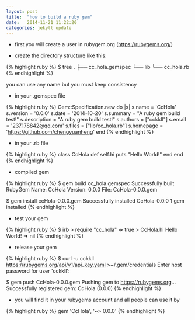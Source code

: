 ```yaml
---
layout: post
title:  "how to build a ruby gem"
date:   2014-11-21 11:22:20
categories: jekyll update
---
```



-  first you will create a user in rubygem.org (https://rubygems.org/)

-  create the directory structure like this:

{% highlight ruby %}
$ tree .
    ├── cc_hola.gemspec
    └── lib
        └── cc_hola.rb
{% endhighlight %}

you can use any name but you must keep consistency

-  in your .gemspec file

{% highlight ruby %}
Gem::Specification.new do |s|
    s.name        = 'CcHola'
    s.version     = '0.0.0'
    s.date        = '2014-10-20'
    s.summary     = "A ruby gem build test!"
    s.description = "A ruby gem build test!"
    s.authors     = ["cckkll"]
    s.email       = '237178842@qq.com'
    s.files       = ["lib/cc_hola.rb"]
    s.homepage    = 'https://github.com/chengyuanheng'
end
{% endhighlight %}

- in your .rb file

{% highlight ruby %}
class CcHola
  def self.hi
    puts "Hello World!"
  end
end
{% endhighlight %}

- compiled gem

{% highlight ruby %}
$ gem build cc_hola.gemspec
    Successfully built RubyGem
    Name: CcHola
    Version: 0.0.0
    File: CcHola-0.0.0.gem

$ gem install ccHola-0.0.0.gem
    Successfully installed CcHola-0.0.0
    <span>1 gem installed</span>
{% endhighlight %}

- test your gem

{% highlight ruby %}
$ irb
    > require "cc_hola"
    => true
    > CcHola.hi
    Hello World!
    => nil
{% endhighlight %}

- release your gem

{% highlight ruby %}
$ curl -u cckkll https://rubygems.org/api/v1/api_key.yaml >~/.gem/credentials
    Enter host password for user 'cckkll':

$ gem push CcHola-0.0.0.gem
    Pushing gem to https://rubygems.org...
    Successfully registered gem: CcHola (0.0.0)
{% endhighlight %}

- you will find it in your rubygems account and all people can use it by

{% highlight ruby %}
    gem 'CcHola', '~> 0.0.0'
{% endhighlight %}